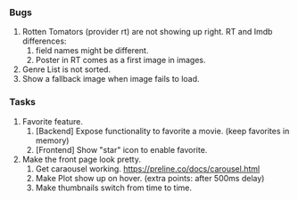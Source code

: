 ### Bugs
1. Rotten Tomators (provider rt) are not showing up right.
   RT and Imdb differences:
   1. field names might be different.
   2. Poster in RT comes as a first image in images.
2. Genre List is not sorted. 
3. Show a fallback image when image fails to load.

### Tasks
   1. Favorite feature.
      1. [Backend] Expose functionality to favorite a movie. (keep favorites in memory)
      2. [Frontend] Show "star" icon to enable favorite.
   2. Make the front page look pretty.
      1. Get caraousel working. https://preline.co/docs/carousel.html     
      2. Make Plot show up on hover. (extra points: after 500ms delay)
      3. Make thumbnails switch from time to time.


